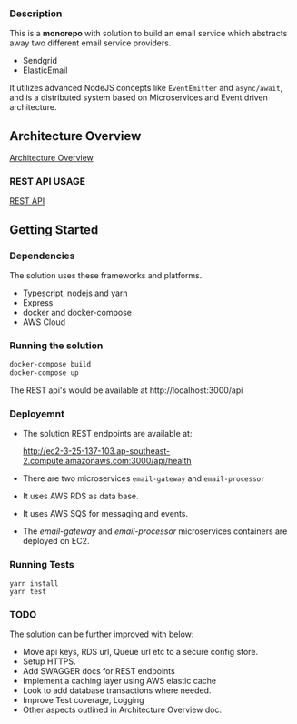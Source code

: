 ### Description

This is a **monorepo** with solution to build an email service which abstracts away two different email service providers. 
* Sendgrid
* ElasticEmail

It utilizes advanced NodeJS concepts like `EventEmitter` and `async/await`, and is a distributed system based on Microservices and Event driven architecture.
  
## Architecture Overview
[Architecture Overview](ARCHITECTURE.md)

### REST API USAGE
[REST API](RESTAPI.md)

## Getting Started

### Dependencies
The solution uses these frameworks and platforms.

* Typescript, nodejs and yarn
* Express
* docker and docker-compose
* AWS Cloud
### Running the solution
```sh
docker-compose build
docker-compose up
```

The REST api's would be available at http://localhost:3000/api

### Deployemnt

* The solution REST endpoints are available at:

   http://ec2-3-25-137-103.ap-southeast-2.compute.amazonaws.com:3000/api/health

* There are two microservices `email-gateway` and `email-processor`
* It uses AWS RDS as data base.
* It uses AWS SQS for messaging and events.
* The *email-gateway* and *email-processor* microservices containers are deployed on EC2.

### Running Tests

```
yarn install
yarn test
```
### TODO

The solution can be further improved with below:

* Move api keys, RDS url, Queue url etc to a secure config store. 
* Setup HTTPS.  
* Add SWAGGER docs for REST endpoints
* Implement a caching layer using AWS elastic cache
* Look to add database transactions where needed. 
* Improve Test coverage, Logging
* Other aspects outlined in Architecture Overview doc.
  




  
